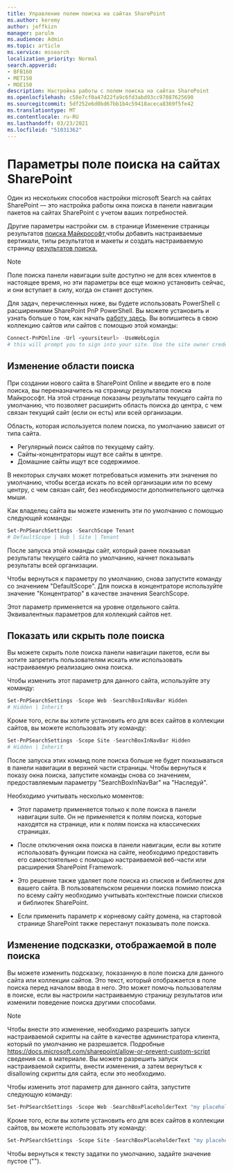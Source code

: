 ```yaml
---
title: Управление полем поиска на сайтах SharePoint
ms.author: keremy
author: jeffkizn
manager: parulm
ms.audience: Admin
ms.topic: article
ms.service: mssearch
localization_priority: Normal
search.appverid:
- BFB160
- MET150
- MOE150
description: Настройка работы с полем поиска на сайтах SharePoint
ms.openlocfilehash: c58e7cf0a47d22fa9c6fd3abd93cc97087625690
ms.sourcegitcommit: 5df252e6d0bd67bb1b4c59418aceca8369f5fe42
ms.translationtype: MT
ms.contentlocale: ru-RU
ms.lasthandoff: 03/23/2021
ms.locfileid: "51031362"
---
```

# <a name="search-box-settings-on-sharepoint-sites"></a>Параметры поле поиска на сайтах SharePoint

Один из нескольких способов настройки microsoft Search на сайтах SharePoint — это настройка работы окна поиска в панели навигации пакетов на сайтах SharePoint с учетом ваших потребностей.

Другие параметры настройки см. в странице Изменение страницы результатов [поиска Майкрософт,](customize-search-page.md)чтобы добавить настраиваемые вертикали, типы результатов и макеты и создать настраиваемую страницу [результатов поиска.](create-search-results-pages.md)

> [!NOTE]
> Поле поиска панели навигации suite доступно не для всех клиентов в настоящее время, но эти параметры все еще можно установить сейчас, и они вступает в силу, когда он станет доступен.

Для задач, перечисленных ниже, вы будете использовать PowerShell с расширениями SharePoint PnP PowerShell. Вы можете установить и узнать больше о том, как начать [работу здесь](/powershell/sharepoint/sharepoint-pnp/sharepoint-pnp-cmdlets?view=sharepoint-ps). Вы вопишитесь в свою коллекцию сайтов или сайтов с помощью этой команды:

```powershell
Connect-PnPOnline -Url <yoursiteurl> -UseWebLogin
# this will prompt you to sign into your site. Use the site owner credentials 
```

## <a name="changing-the-scope-of-search"></a>Изменение области поиска

При создании нового сайта в SharePoint Online и введите его в поле поиска, вы переназначитесь на страницу результатов поиска Майкрософт. На этой странице показаны результаты текущего сайта по умолчанию, что позволяет расширить область поиска до центра, с чем связан текущий сайт (если он есть) или всей организации.

Область, которая используется полем поиска, по умолчанию зависит от типа сайта.

* Регулярный поиск сайтов по текущему сайту.
* Сайты-концентраторы ищут все сайты в центре.
* Домашние сайты ищут все содержимое.

В некоторых случаях может потребоваться изменить эти значения по умолчанию, чтобы всегда искать по всей организации или по всему центру, с чем связан сайт, без необходимости дополнительного щелчка мыши.

Как владелец сайта вы можете изменить эти по умолчанию с помощью следующей команды:

```powershell
Set-PnPSearchSettings -SearchScope Tenant
# DefaultScope | Hub | Site | Tenant
```

После запуска этой команды сайт, который ранее показывал результаты текущего сайта по умолчанию, начнет показывать результаты всей организации.

Чтобы вернуться к параметру по умолчанию, снова запустите команду со значением "DefaultScope". Для поиска в концентраторе используйте значение "Концентратор" в качестве значения SearchScope.

Этот параметр применяется на уровне отдельного сайта. Эквивалентных параметров для коллекций сайтов нет.

## <a name="show-or-hide-the-search-box"></a>Показать или скрыть поле поиска

Вы можете скрыть поле поиска панели навигации пакетов, если вы хотите запретить пользователям искать или использовать настраиваемую реализацию окна поиска.

Чтобы изменить этот параметр для данного сайта, используйте эту команду:

```powershell
Set-PnPSearchSettings -Scope Web -SearchBoxInNavBar Hidden
# Hidden | Inherit
```

Кроме того, если вы хотите установить его для всех сайтов в коллекции сайтов, вы можете использовать эту команду:

```powershell
Set-PnPSearchSettings -Scope Site -SearchBoxInNavBar Hidden
# Hidden | Inherit
```

После запуска этих команд поле поиска больше не будет показываться в панели навигации в верхней части страницы. Чтобы вернуться к показу окна поиска, запустите команды снова со значением, предоставляемым параметру "SearchBoxInNavBar" на "Наследуй".

Необходимо учитывать несколько моментов:

* Этот параметр применяется только к поле поиска в панели навигации suite. Он не применяется к полям поиска, которые находятся на странице, или к полям поиска на классических страницах.

* После отключения окна поиска в панели навигации, если вы хотите использовать функции поиска на сайте, необходимо предоставить его самостоятельно с помощью настраиваемой веб-части или расширения SharePoint Framework.

* Это решение также удаляет поле поиска из списков и библиотек для вашего сайта. В пользовательском решении поиска помимо поиска по всему сайту необходимо учитывать контекстные поиски списков и библиотек SharePoint.

* Если применить параметр к корневому сайту домена, на стартовой странице SharePoint также перестанут показывать поле поиска.

## <a name="changing-the-hint-displayed-in-the-search-box"></a>Изменение подсказки, отображаемой в поле поиска

Вы можете изменить подсказку, показанную в поле поиска для данного сайта или коллекции сайтов. Это текст, который отображается в поле поиска перед началом ввода в него. Это может помочь пользователям в поиске, если вы настроили настраиваемую страницу результатов или изменили поведение поиска другими способами.

> [!NOTE]
> Чтобы внести это изменение, необходимо разрешить запуск настраиваемой скрипты на сайте в качестве администратора клиента, который по умолчанию не разрешается. Подробные https://docs.microsoft.com/sharepoint/allow-or-prevent-custom-script сведения см. в материале. Вы можете разрешить запуск настраиваемой скрипты, внести изменения, а затем вернуться к disallowing скрипты для сайта, если это необходимо.

Чтобы изменить этот параметр для данного сайта, запустите следующую команду:

```powershell
Set-PnPSearchSettings -Scope Web -SearchBoxPlaceholderText "my placeholder" 
```

Кроме того, если вы хотите установить его для всех сайтов в коллекции сайтов, вы можете использовать эту команду:

```powershell
Set-PnPSearchSettings -Scope Site -SearchBoxPlaceholderText "my placeholder" 
```

Чтобы вернуться к тексту задатки по умолчанию, задайте значение пустое ("").